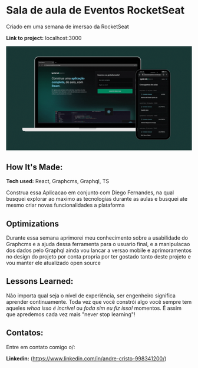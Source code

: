 # Sala de aula de Eventos RocketSeat
Criado em uma semana de imersao da RocketSeat

**Link to project:** localhost:3000

![alt tag](https://github.com/M0nicaVaz/classroom-platform/raw/main/src/assets/.github/preview.gif?raw=true)

## How It's Made:

**Tech used:** React, Graphcms, Graphql, TS

Construa essa Aplicacao em conjunto com Diego Fernandes, na qual busquei explorar ao maximo as tecnologias durante as aulas e busquei ate mesmo criar novas funcionalidades a plataforma

## Optimizations

Durante essa semana aprimorei meu conhecimento sobre a usabilidade do Graphcms e a ajuda dessa ferramenta para o usuario final, e a manipulacao dos dados pelo Graphql
ainda vou lancar a versao mobile e aprimoramentos no design do projeto por conta propria por ter gostado tanto deste projeto e vou manter ele atualizado open source

## Lessons Learned:

Não importa qual seja o nível de experiência, ser engenheiro significa aprender continuamente. Toda vez que você constrói algo você sempre tem aqueles *whoa isso é incrível* ou *foda sim eu fiz isso!* momentos. É assim que apredemos cada vez mais "never stop learning"!  

## Contatos:
Entre em contato comigo o/:

**Linkedin:** (https://www.linkedin.com/in/andre-cristo-998341200/)

